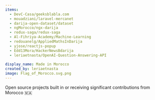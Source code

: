 ```yaml
---
items:
  - DevC-Casa/geeksblabla.com
  - mouadziani/laravel-mercanet
  - darija-open-dataset/dataset
  - ngMorocco/ngx-darija
  - redux-saga/redux-saga
  - Al-Fihriya-Academy/Machine-Learning
  - redouanelg/AppliedMathsInDarija
  - yjose/reactjs-popup
  - Edd13Mora/HackerNewsBdarija
  - leriaetnasta/OpenAI-Question-Answering-API
  
display_name: Made in Morocco
created_by: leriaetnasta
image: Flag_of_Morocco.svg.png
---
```

Open source projects built in or receiving significant contributions from Morocco :morocco:
